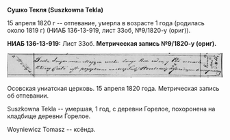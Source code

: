 **Сушко Текля (Suszkowna Tekla)**

15 апреля 1820 г -- отпевание, умерла в возрасте 1 года (родилась около
1819 г) (НИАБ 136-13-919, лист 33об, №9/1820-у (ориг)).

**НИАБ 136-13-919:** Лист 33об. **Метрическая запись №9/1820-у (ориг).**

![](./media/d22fabe3cb0db85bba1bf200afb227665a24d12e.png)

Осовская униатская церковь. 15 апреля 1820 года. Метрическая запись об
отпевании.

Suszkowna Tekla -- умершая, 1 год, с деревни Горелое, похоронена на
кладбище деревни Горелое.

Woyniewicz Tomasz -- ксёндз.
